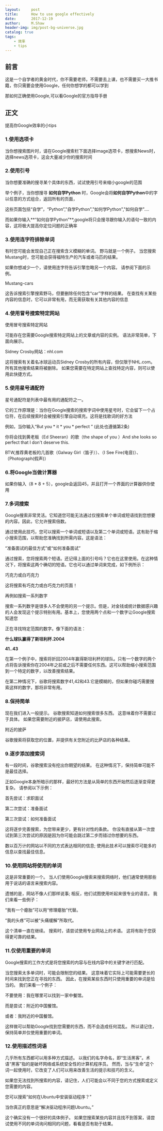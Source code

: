 ```yaml
---
layout:     post
title:      How to use google effectively
date:       2017-12-19
author:     M.Shaw
header-img: img/post-bg-universe.jpg
catalog: true
tags:
    - 效率
    - tips
---
```



## 前言
这是一个自学者的黄金时代，你不需要老师，不需要去上课，也不需要买一大推书籍，你只需要会使用Google，任何你想学的都可以学到

那如何正确使用Google,可以看Google的官方指导手册

## 正文

提高你Google效率的小tips

### 1.使用选项卡

当你想搜索图片时，请在Google搜索栏下面选择image选项卡，想搜索News时，选择news选项卡，这会大量减少你的搜索时间


### 2.使用引号

当你想要准确的搜寻某个具体的东西，试试使用引号来缩小google的范围

举个例子，当你想搜寻 **如何自学Python** 时，Google会将**如何自学Python**中的字以任意的方式组合，返回所有的页面，

这些页面包括“自学”，“Python”,"自学Python","如何学Python","如何自学"....

而如果你输入**“如何自学Python”**,google将只会搜寻跟你输入的语句一致的内容，这将极大提高你定位问题的正确率


### 3.使用连字符排除单词

有时您可能会发现自己正在搜索含义模糊的单词。 野马就是一个例子。 当您搜索Mustang时，您可能会获得福特生产的汽车或者马匹的结果。 

如果你想减少一个，请使用连字符告诉引擎忽略另一个内容。 请参阅下面的示例。

Mustang-cars

这告诉搜索引擎搜索野马，但要删除任何包含“car”字样的结果。 在查找有关某些内容的信息时，它可以非常有用，而无需获取有关其他内容的信息


### 4.使用冒号搜索特定网站

使用冒号搜索特定网站

可能存在您需要Google搜索特定网站上的文章或内容的实例。 语法非常简单，下面向展示。

Sidney Crosby网站：nhl.com

这将搜索有关着名冰球运动员Sidney Crosby的所有内容，但仅限于NHL.com。 所有其他搜索结果将被删除。 如果您需要在特定网站上查找特定内容，则可以使用此快捷方式。

### 5.使用星号通配符

星号通配符是列表中最有用的通配符之一。

它的工作原理是：当你在Google搜索的搜索字词中使用星号时，它会留下一个占位符，在后续搜索时会被搜索引擎自动填充。这将是找歌词的好方法

例如，当你输入“But you * it * you * perfect ”  (此处也遵循第2条)

你将会找到黄老板（Ed Sheeran）的歌（the shape of you ）And she looks so perfect that I don't deserve this.

BTW,推荐黄老板的几首歌（Galway Girl（笛子））、（I See Fire(电音)）、（Photograph(假声)）

### 6.将Google当做计算器

如果你输入（8 * 8 + 5），google会返回45，并且打开一个界面的计算器供你使用

### 7.多词搜索

Google搜索非常灵活。它知道您可能无法通过仅搜索单个单词或短语找到您想要的内容。因此，它允许搜索倍数。

通过使用此技巧，您可以搜索一个单词或短语以及第二个单词或短语。这有助于缩小搜索范围，以帮助您准确找到所需内容。这是语法：

“准备面试的最佳方式”或“如何准备面试”

通过搜索，您将搜索两个短语。还记得上面的引号吗？它也在这里使用。在这种情况下，将搜索这两个确切的短语。它也可以通过单词来完成，如下例所示：

巧克力或白巧克力

这将搜索有巧克力或白巧克力的页面！

再例如搜索一系列数字

搜索一系列数字是很多人不会使用的另一个提示。但是，对金钱或统计数据感兴趣的人会发现这个提示特别有用。基本上，您使用两个点和一个数字让Google搜索知道您

正在寻找特定范围的数字。像下面的语法：

**什么球队赢得了斯坦利杯.2004**

**41..43**

在第一个例子中，搜索将折回2004年赢得斯坦利杯的球队。只有一个数字的两个点将告诉搜索你在2004年之前或之后不需要任何东西。这可以帮助缩小搜索范围到一个特定的数字，以改善搜索结果。

在第二种情况下，谷歌将搜索数字41,42和43.它是模糊的，但如果你碰巧需要搜索这样的数字，那将非常有用。

### 8.保持简单

现在我们进入一般提示。 谷歌搜索知道如何搜索很多东西。 这意味着你不需要过于具体。 如果您需要附近的披萨店，请使用此搜索。

附近的披萨

谷歌搜索将获取您的位置，并提供有关您附近的比萨店的各种结果。

### 9.逐步添加搜索词
有一段时间，谷歌搜索没有挖出你期望的结果。 在这种情况下，保持简单可能不是最佳选择。

正如Google本身所暗示的那样，最好的方法是从简单的东西开始然后逐渐变得更复杂。 请参阅以下示例：

首先尝试：求职面试

第二次尝试：准备面试

第三次尝试：如何准备面试

这将逐步完善搜索，为您带来更少，更有针对性的条款。 你没有直接从第一次尝试到第三次尝试的原因是因为你可能会跳过第二步而错过你想要的东西。

数以百万计的网站以不同的方式表达相同的信息; 使用此技术可以搜索尽可能多的信息以查找最佳信息。

### 10.使用网站将使用的单词
这是非常重要的一个。 当人们使用Google搜索来搜索网络时，他们通常使用那些用于说话的语言来搜索内容。

遗憾的是，网站不像人们那样说事; 相反，他们试图使用听起来很专业的语言。 我们来看一些例子：

“我有一个瘪胎”可以用“修理瘪胎”代替。

“我的头疼”可以被“头痛缓解”所取代。

这个清单一直在继续。 搜索时，请尝试使用专业网站上的术语。 这将有助于您获得更可靠的结果。

### 11.仅使用重要的单词
Google搜索的工作方式是将您搜索的内容与在线内容中的关键字进行匹配。

当您搜索太多单词时，可能会限制您的结果。 这意味着它实际上可能需要更长的时间来找到您正在寻找的东西。 因此，在搜索某些东西时只使用重要的单词是恰当的。 我们来看一个例子：

不要使用：我在哪里可以找到一家中餐馆。

而是尝试：附近的中国餐馆。

或者：我附近的中国餐馆。

这样做可以帮助Google找到您需要的东西，而不会造成任何混乱。 所以请记住，保持简单并仅使用重要的单词。

### 12.使用描述性词语

几乎所有东西都可以用多种方式描述。 以我们的名字命名，即“生活黑客”。术语“黑客”指的是破坏网络或系统安全性的计算机程序员。 然而，当与“生命”这个词一起使用时，它改变了人们可以用来改善生活的提示和技巧的含义。

如果您无法找到所搜索的内容，请记住，人们可能会以不同于您的方式搜索或定义您需要的内容。

您可以搜索“如何在Ubuntu中安装驱动程序？”

当你真正的意思是“解决驱动程序问题Ubuntu。”

这个确实没有一个很好的具体例子。 如果您搜索某些内容并且找不到答案，请尝试使用不同的单词询问相同的问题，看看是否有助于结果。
